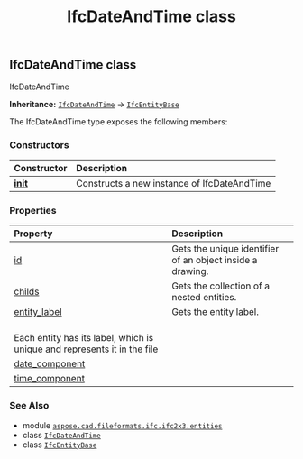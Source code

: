 ﻿---
title: IfcDateAndTime class
second_title: Aspose.CAD for Python via .NET API References
description: 
type: docs
weight: 1420
url: /python-net/aspose.cad.fileformats.ifc.ifc2x3.entities/ifcdateandtime/
is_root: false
---

## IfcDateAndTime class

IfcDateAndTime



**Inheritance:** [`IfcDateAndTime`](/cad/python-net/aspose.cad.fileformats.ifc.ifc2x3.entities/ifcdateandtime) → 
[`IfcEntityBase`](/cad/python-net/aspose.cad.fileformats.ifc/ifcentitybase)



The IfcDateAndTime type exposes the following members:

### Constructors
| Constructor | Description |
| :- | :- |
| [__init__](/cad/python-net/aspose.cad.fileformats.ifc.ifc2x3.entities/ifcdateandtime/__init__/#) | Constructs a new instance of IfcDateAndTime |


### Properties
| Property | Description |
| :- | :- |
| [id](/cad/python-net/aspose.cad.fileformats.ifc.ifc2x3.entities/ifcdateandtime/id) | Gets the unique identifier of an object inside a drawing. |
| [childs](/cad/python-net/aspose.cad.fileformats.ifc.ifc2x3.entities/ifcdateandtime/childs) | Gets the collection of a nested entities. |
| [entity_label](/cad/python-net/aspose.cad.fileformats.ifc.ifc2x3.entities/ifcdateandtime/entity_label) | Gets the entity label.<br/>Each entity has its label, which is unique and represents it in the file |
| [date_component](/cad/python-net/aspose.cad.fileformats.ifc.ifc2x3.entities/ifcdateandtime/date_component) |  |
| [time_component](/cad/python-net/aspose.cad.fileformats.ifc.ifc2x3.entities/ifcdateandtime/time_component) |  |



### See Also
* module [`aspose.cad.fileformats.ifc.ifc2x3.entities`](..)
* class [`IfcDateAndTime`](/cad/python-net/aspose.cad.fileformats.ifc.ifc2x3.entities/ifcdateandtime)
* class [`IfcEntityBase`](/cad/python-net/aspose.cad.fileformats.ifc/ifcentitybase)
